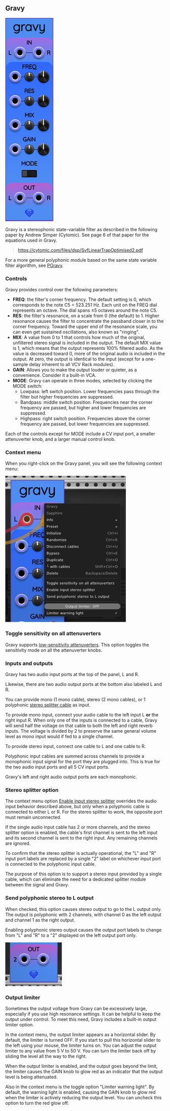 ## Gravy

![Gravy](images/gravy.png)

Gravy is a stereophonic state-variable filter as described in the following paper by Andrew Simper (Cytomic). See page 6 of that paper for the equations used in Gravy.

> https://cytomic.com/files/dsp/SvfLinearTrapOptimised2.pdf

For a more general polyphonic module based on the same state variable filter algorithm,
see [PGravy](PGravy.md).

### Controls

Gravy provides control over the following parameters:

* **FREQ**: the filter's corner frequency. The default setting is 0, which corresponds to the note C5 = 523.251&nbsp;Hz. Each unit on the FREQ dial represents an octave. The dial spans &pm;5 octaves around the note C5.
* **RES**: the filter's resonance, on a scale from 0 (the default) to 1. Higher resonance causes the filter to concentrate the passband closer in to the corner frequency. Toward the upper end of the resonance scale, you can even get sustained oscillations, also known as "ringing".
* **MIX**: A value from 0 to 1 that controls how much of the original, unfiltered stereo signal is included in the output. The default MIX value is 1, which means that the output represents 100% filtered audio. As the value is decreased toward 0, more of the original audio is included in the output. At zero, the output is identical to the input (except for a one-sample delay inherent to all VCV Rack modules).
* **GAIN**: Allows you to make the output louder or quieter, as a convenience. Consider it a built-in VCA.
* **MODE**: Gravy can operate in three modes, selected by clicking the MODE switch:
    * Lowpass: left switch position. Lower frequencies pass through the filter but higher frequencies are suppressed.
    * Bandpass: middle switch position. Frequencies near the corner frequency are passed, but higher and lower frequencies are suppressed.
    * Highpass: right switch position. Frequencies above the corner frequency are passed, but lower frequencies are suppressed.

Each of the controls except for MODE include a CV input port, a smaller attenuverter knob, and a larger manual control knob.

### Context menu

When you right-click on the Gravy panel, you will see the following context menu:

![Gravy context menu](images/gravy_menu.png)

### Toggle sensitivity on all attenuverters

Gravy supports [low-sensitivity attenuverters](LowSensitivityAttenuverterKnobs.md).
This option toggles the sensitivity mode on all the attenuverter knobs.

### Inputs and outputs

Gravy has two audio input ports at the top of the panel, L and R.

Likewise, there are two audio output ports at the bottom also labeled L and R.

You can provide mono (1 mono cable), stereo (2 mono cables),
or 1 polyphonic [stereo splitter cable](#stereo-splitter-option) as input.

To provide mono input, connect your audio cable to the left input L **or** the right input R.
When only one of the inputs is connected to a cable, Gravy will send half the voltage
on that cable to both the left and right reverb inputs. The voltage is divided by 2
to preserve the same general volume level as mono input would if fed to a single channel.

To provide stereo input, connect one cable to L and one cable to R.

Polyphonic input cables are summed across channels to provide
a monophonic input signal for the port they are plugged into.
This is true for the two audio input ports and all 5 CV input ports.

Gravy's left and right audio output ports are each monophonic.

### Stereo splitter option

The context menu option [Enable input stereo splitter](#context-menu) overrides the audio input behavior
described above, but only when a polyphonic cable is connected to either
L or R. For the stereo splitter to work, the opposite port must remain unconnected.

If the single audio input cable has 2 or more channels, and the stereo splitter
option is enabled, the cable's first channel is sent to the left input and its second
channel is sent to the right input. Any remaining channels are ignored.

To confirm that the stereo splitter is actually operational, the "L" and "R"
input port labels are replaced by a single "2" label on whichever input
port is connected to the polyphonic input cable.

The purpose of this option is to support a stereo input provided by a single
cable, which can eliminate the need for a dedicated splitter module between
the signal and Gravy.

### Send polyphonic stereo to L output

When checked, this option causes stereo output to go to the L output only.
The output is polyphonic with 2 channels, with channel 0 as the left
output and channel 1 as the right output.

Enabling polyphonic stereo output causes the output port labels to change from "L" and "R"
to a "2" displayed on the left output port only.

![Stereo output label](images/poly_stereo_out.png)

### Output limiter

Sometimes the output voltage from Gravy can be excessively large, especially
if you use high resonance settings. It can be helpful to keep the output under
control. To meet this need, Gravy includes a built-in output limiter option.

In the context menu, the output limiter appears as a horizontal slider.
By default, the limiter is turned OFF. If you start to pull this horizontal
slider to the left using your mouse, the limiter turns on. You can adjust the
output limiter to any value from 5&nbsp;V to 50&nbsp;V. You can turn the limiter
back off by sliding the level all the way to the right.

When the output limiter is enabled, and the output goes beyond the limit,
the limiter causes the GAIN knob to glow red as an indicator that the output
level is being attenuated.

Also in the context menu is the toggle option "Limiter warning light".
By default, the warning light is enabled, causing the GAIN knob to glow red
when the limiter is actively reducing the output level. You can uncheck this
option to turn the red glow off.
